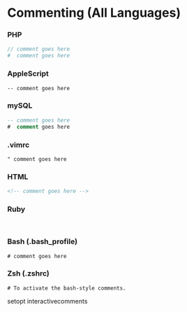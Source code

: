 **Commenting** (All Languages)
=========

### PHP
```php
// comment goes here
#  comment goes here
```

### AppleScript
```applescript
-- comment goes here
```

### mySQL
```sql
-- comment goes here
#  comment goes here
```

### .vimrc
```vim
" comment goes here
```

### HTML
```html
<!-- comment goes here -->
```

### Ruby
```ruby
 
```

### Bash (.bash_profile)
```shell
# comment goes here
```

### Zsh  (.zshrc)
```shell
# To activate the bash-style comments.
```

setopt interactivecomments
